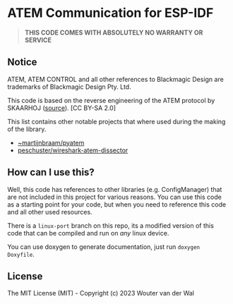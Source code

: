 # ATEM Communication for ESP-IDF

> **THIS CODE COMES WITH ABSOLUTELY NO WARRANTY OR SERVICE**

## Notice

ATEM, ATEM CONTROL and all other references to Blackmagic Design are trademarks of Blackmagic Design Pty. Ltd. 

This code is based on the reverse engineering of the ATEM protocol by SKAARHOJ ([source](https://web.archive.org/web/20221007194524/https://www.skaarhoj.com/discover/blackmagic-atem-switcher-protocol)). [CC BY-SA 2.0]

This list contains other notable projects that where used during the making of the library.

- [~martijnbraam/pyatem](https://git.sr.ht/~martijnbraam/pyatem)
- [peschuster/wireshark-atem-dissector](https://github.com/peschuster/wireshark-atem-dissector)

## How can I use this?

Well, this code has references to other libraries (e.g. ConfigManager) that are not included in this project for various reasons. You can use this code as a starting point for your code, but when you need to reference this code and all other used resources.

There is a `linux-port` branch on this repo, its a modified version of this code that can be compiled and run on _any_ linux device.

You can use doxygen to generate documentation, just run `doxygen Doxyfile`.

## License

The MIT License (MIT) - Copyright (c) 2023 Wouter van der Wal
